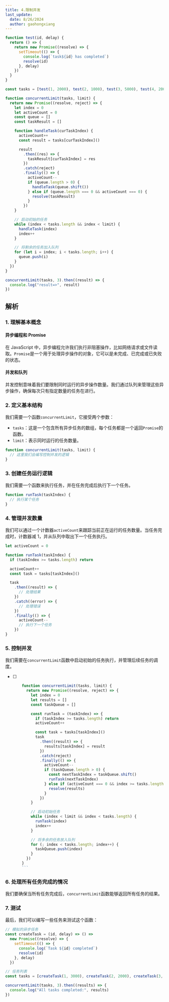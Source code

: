```yaml
---
title: 4.限制并发
last_update:
  date: 8/26/2024
  author: gaohongxiang
---
```


```js
function test(id, delay) {
  return () => {
    return new Promise((resolve) => {
      setTimeout(() => {
        console.log(`task${id} has completed`)
        resolve(id)
      }, delay)
    })
  }
}

const tasks = [test(1, 2000), test(2, 1000), test(3, 5000), test(4, 2000), test(5, 1000)]

function concurrentLimit(tasks, limit) {
  return new Promise((resolve, reject) => {
    let index = 0
    let activeCount = 0
    const queue = []
    const taskResult = []

    function handleTask(curTaskIndex) {
      activeCount++
      const result = tasks[curTaskIndex]()

      result
        .then((res) => {
          taskResult[curTaskIndex] = res
        })
        .catch(reject)
        .finally(() => {
          activeCount--
          if (queue.length > 0) {
            handleTask(queue.shift())
          } else if (queue.length === 0 && activeCount === 0) {
            resolve(taskResult)
          }
        })
    }

    // 启动初始的任务
    while (index < tasks.length && index < limit) {
      handleTask(index)
      index++
    }

    // 将剩余的任务加入队列
    for (let i = index; i < tasks.length; i++) {
      queue.push(i)
    }
  })
}

concurrentLimit(tasks, 3).then((result) => {
  console.log("result=>", result)
})
```

## 解析

### 1. 理解基本概念

#### 异步编程和 Promise

在 JavaScript 中，异步编程允许我们执行非阻塞操作，比如网络请求或文件读取。`Promise`是一个用于处理异步操作的对象，它可以是未完成、已完成或已失败的状态。

#### 并发和队列

并发控制意味着我们要限制同时运行的异步操作数量。我们通过队列来管理这些异步操作，确保每次只有指定数量的任务在进行。

### 2. 定义基本结构

我们需要一个函数`concurrentLimit`，它接受两个参数：

- `tasks`：这是一个包含所有异步任务的数组，每个任务都是一个返回`Promise`的函数。
- `limit`：表示同时运行的任务数量。

```javascript
function concurrentLimit(tasks, limit) {
  // 这里我们会编写控制并发的逻辑
}
```

### 3. 创建任务运行逻辑

我们需要一个函数来执行任务，并在任务完成后执行下一个任务。

```javascript
function runTask(taskIndex) {
  // 执行某个任务
}
```

### 4. 管理并发数量

我们可以通过一个计数器`activeCount`来跟踪当前正在运行的任务数量。当任务完成时，计数器减 1，并从队列中取出下一个任务执行。

```javascript
let activeCount = 0

function runTask(taskIndex) {
  if (taskIndex >= tasks.length) return

  activeCount++
  const task = tasks[taskIndex]()

  task
    .then((result) => {
      // 处理结果
    })
    .catch((error) => {
      // 处理错误
    })
    .finally(() => {
      activeCount--
      // 执行下一个任务
    })
}
```

### 5. 控制并发

我们需要在`concurrentLimit`函数中启动初始的任务执行，并管理后续任务的调度。

- [ ] ```javascript
      function concurrentLimit(tasks, limit) {
        return new Promise((resolve, reject) => {
          let index = 0
          let results = []
          const taskQueue = []

          const runTask = (taskIndex) => {
            if (taskIndex >= tasks.length) return
            activeCount++

            const task = tasks[taskIndex]()
            task
              .then((result) => {
                results[taskIndex] = result
              })
              .catch(reject)
              .finally(() => {
                activeCount--
                if (taskQueue.length > 0) {
                  const nextTaskIndex = taskQueue.shift()
                  runTask(nextTaskIndex)
                } else if (activeCount === 0 && index >= tasks.length) {
                  resolve(results)
                }
              })
          }

          // 启动初始任务
          while (index < limit && index < tasks.length) {
            runTask(index)
            index++
          }

          // 将多余的任务放入队列
          for (; index < tasks.length; index++) {
            taskQueue.push(index)
          }
        })
      }
      ```

### 6. 处理所有任务完成的情况

我们要确保当所有任务完成后，`concurrentLimit`函数能够返回所有任务的结果。

### 7. 测试

最后，我们可以编写一些任务来测试这个函数：

```javascript
// 模拟的异步任务
const createTask = (id, delay) => () =>
  new Promise((resolve) => {
    setTimeout(() => {
      console.log(`Task ${id} completed`)
      resolve(id)
    }, delay)
  })

// 任务列表
const tasks = [createTask(1, 3000), createTask(2, 2000), createTask(3, 1000), createTask(4, 4000), createTask(5, 2000)]

concurrentLimit(tasks, 3).then((results) => {
  console.log("All tasks completed:", results)
})
```

###
